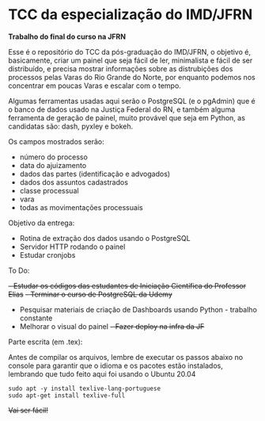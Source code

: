 # TCC da especialização do IMD/JFRN
**Trabalho do final do curso na JFRN**

Esse é o repositório do TCC da pós-graduação do IMD/JFRN, o objetivo é, basicamente, criar um painel que seja fácil de ler, minimalista e fácil de ser distribuído, e precisa mostrar informações sobre as distrubições dos processos pelas Varas do Rio Grande do Norte, por enquanto podemos nos concentrar em poucas Varas e escalar com o tempo. 

Algumas ferramentas usadas aqui serão o PostgreSQL (e o pgAdmin) que é o banco de dados usado na Justiça Federal do RN, e também alguma ferramenta de geração de painel, muito provável que seja em Python, as candidatas são: dash, pyxley e bokeh. 

Os campos mostrados serão: 

- número do processo
- data do ajuizamento
- dados das partes (identificação e advogados)
- dados dos assuntos cadastrados
- classe processual
- vara 
- todas as movimentações processuais

Objetivo da entrega: 

- Rotina de extração dos dados usando o PostgreSQL
- Servidor HTTP rodando o painel
- Estudar cronjobs

To Do:

<s>- Estudar os códigos das estudantes de Iniciação Científica do Professor Elias</s>
<s>- Terminar o curso de PostgreSQL da Udemy</s>
- Pesquisar materiais de criação de Dashboards usando Python - trabalho constante
- Melhorar o visual do painel
<s>- Fazer deploy na infra da JF</s>

Parte escrita (em .tex):

Antes de compilar os arquivos, lembre de executar os passos abaixo no console para garantir que o idioma e os pacotes estão instalados, lembrando que tudo feito aqui foi usando o Ubuntu 20.04

```console
sudo apt -y install texlive-lang-portuguese
sudo apt-get install texlive-full
```

<s>Vai ser fácil!</s>
